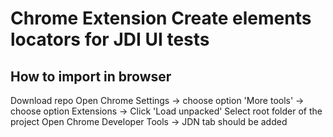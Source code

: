 # Chrome Extension Create elements locators for JDI UI tests

## How to import in browser
Download repo
Open Chrome Settings -> choose option 'More tools' -> choose option Extensions -> Click 'Load unpacked'
Select root folder of the project
Open Chrome Developer Tools -> JDN tab should be added
